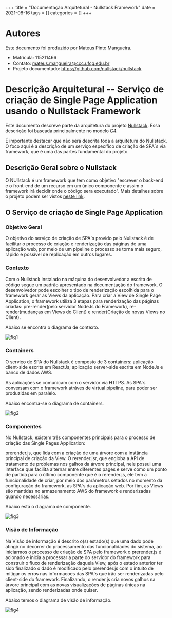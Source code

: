 +++
title = "Documentação Arquitetural - Nullstack Framework"
date = 2021-08-16
tags = []
categories = []
+++

# Autores

Este documento foi produzido por Mateus Pinto Mangueira.

- Matrícula: 115211466
- Contato: mateus.mangueira@ccc.ufcg.edu.br
- Projeto documentado: https://github.com/nullstack/nullstack

# Descrição Arquitetural -- Serviço de criação de Single Page Application usando o Nullstack Framework

Este documento descreve parte da arquitetura do projeto [Nullstack](https://github.com/nullstack/nullstack). Essa descrição foi baseada principalmente no modelo [C4](https://c4model.com/).

É importante destacar que não será descrita toda a arquitetura do Nullstack. O foco aqui é a descrição de um serviço específico de criação de SPA´s via framework, que é uma das partes fundamental do projeto.


## Descrição Geral sobre o Nullstack

O NUllstack é um framework que tem como objetivo "escrever o back-end e o front-end de um recurso em um único componente e assim o framework irá decidir onde o código sera executado". Mais detalhes sobre o projeto podem ser vistos [neste link](https://nullstack.app/pt-br).

## O Serviço de criação de Single Page Application

### Objetivo Geral

O objetivo do serviço de criação de SPA´s provido pelo Nullstack é de facilitar o processo de criação e renderização das páginas de uma aplicação web, por meio de um pipeline o processo se torna mais seguro, rápido e possível de replicação em outros lugares.

### Contexto

Com o Nullstack instalado na máquina do desenvolvedor a escrita de código segue um padrão apresentado na documentação do framework. O desenvolvedor pode escolher o tipo de renderização escolhida para o framework gerar as Views da aplicação. Para criar a View de Single Page Application, o framework utiliza 3 etapas para renderização das páginas criadas: pre-render(pelo servidor NodeJs do Framework), re-render(mudanças em Views do Client) e render(Criação de novas Views no Client).

Abaixo se encontra o diagrama de contexto.

![fig1](diagrama-contexto.png)

### Containers

O serviço de SPA do Nullstack é composto de 3 containers: aplicação client-side escrita em ReactJs; aplicação server-side escrita em NodeJs e banco de dados AWS.

As aplicações se comunicam com o servidor via HTTPS. As SPA´s conversam com o framework atráves de virtual pipeline, para poder ser produzidas em paralelo.

Abaixo encontra-se o diagrama de containers.

![fig2](diagrama-container.png)

### Componentes

No Nullstack, existem três componentes principais para o processo de criação das Single Pages Application:

prerender.js, que lida com a criação de uma árvore com a instância principal de criação da View. O rerender.jsr, que engloba a API de tratamento de problemas nos galhos da árvore principal, nele possui uma interface que facilita alternar entre diferentes pages e serve como um ponto de partida para o último componente que é o rerender.js, ele tem a funcionalidade de criar, por meio dos parâmetros setados no momento da configuração do framework, as SPA´s da aplicação web. Por fim, as Views são mantidas no armazenamento AWS do framework e renderizadas quando necessárias.

Abaixo está o diagrama de componente.

![fig3](diagrama-componente.png)

### Visão de Informação

Na Visão de informação é descrito o(s) estado(s) que uma dado pode atingir no decorrer do processamento das funcionalidades do sistema, ao iniciarmos o processo de criação de SPA pelo framework o prerender.js é acionado e inicia a processar a parte do servidor do framework para construir o fluxo de renderização daquela View, após o estado anterior ter sido finalizado o dado é modificado pelo prerender.js com o intuito de mitigar os erros nas informacoes das SPA´s que irão ser renderizadas pelo client-side do framework. Finalizando, o render.js cria novos galhos na árvore principal com as novas visualizações de páginas únicas na aplicação, sendo renderizadas onde quiser.

Abaixo temos o diagrama de visão de informação.

![fig4](diagrama-visao.png)